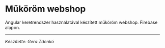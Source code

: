 # Műköröm webshop

Angular keretrendszer használatával készített műköröm webshop. Firebase alapon.

***

*Készítette: Gera Zdenkó*
